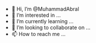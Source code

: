- 👋 Hi, I’m @MuhammadAbral
- 👀 I’m interested in ...
- 🌱 I’m currently learning ...
- 💞️ I’m looking to collaborate on ...
- 📫 How to reach me ...

<!---
MuhammadAbral/MuhammadAbral is a ✨ special ✨ repository because its `README.md` (this file) appears on your GitHub profile.
You can click the Preview link to take a look at your changes.
--->
